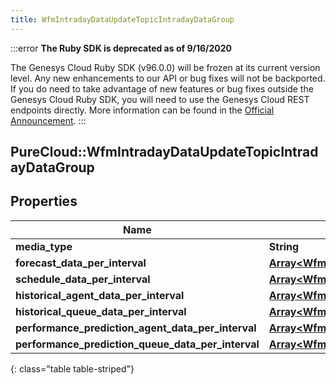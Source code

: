 ```yaml
---
title: WfmIntradayDataUpdateTopicIntradayDataGroup
---
```


:::error
**The Ruby SDK is deprecated as of 9/16/2020**

The Genesys Cloud Ruby SDK (v96.0.0) will be frozen at its current version level. Any new enhancements to our API or bug fixes will not be backported. If you do need to take advantage of new features or bug fixes outside the Genesys Cloud Ruby SDK, you will need to use the Genesys Cloud REST endpoints directly. More information can be found in the [Official Announcement](https://developer.mypurecloud.com/forum/t/announcement-genesys-cloud-ruby-sdk-end-of-life/8850).
:::


## PureCloud::WfmIntradayDataUpdateTopicIntradayDataGroup

## Properties

|Name | Type | Description | Notes|
|------------ | ------------- | ------------- | -------------|
| **media_type** | **String** |  | [optional] |
| **forecast_data_per_interval** | [**Array&lt;WfmIntradayDataUpdateTopicIntradayForecastData&gt;**](WfmIntradayDataUpdateTopicIntradayForecastData.html) |  | [optional] |
| **schedule_data_per_interval** | [**Array&lt;WfmIntradayDataUpdateTopicIntradayScheduleData&gt;**](WfmIntradayDataUpdateTopicIntradayScheduleData.html) |  | [optional] |
| **historical_agent_data_per_interval** | [**Array&lt;WfmIntradayDataUpdateTopicIntradayHistoricalAgentData&gt;**](WfmIntradayDataUpdateTopicIntradayHistoricalAgentData.html) |  | [optional] |
| **historical_queue_data_per_interval** | [**Array&lt;WfmIntradayDataUpdateTopicIntradayHistoricalQueueData&gt;**](WfmIntradayDataUpdateTopicIntradayHistoricalQueueData.html) |  | [optional] |
| **performance_prediction_agent_data_per_interval** | [**Array&lt;WfmIntradayDataUpdateTopicIntradayPerformancePredictionAgentData&gt;**](WfmIntradayDataUpdateTopicIntradayPerformancePredictionAgentData.html) |  | [optional] |
| **performance_prediction_queue_data_per_interval** | [**Array&lt;WfmIntradayDataUpdateTopicIntradayPerformancePredictionQueueData&gt;**](WfmIntradayDataUpdateTopicIntradayPerformancePredictionQueueData.html) |  | [optional] |
{: class="table table-striped"}


